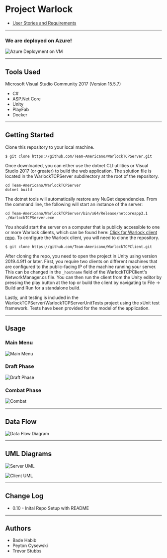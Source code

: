 # Project Warlock

- [User Stories and Requirements](Requirements.md)

---
### We are deployed on Azure!

![Azure Deployment on VM](https://github.com/Team-Americano/WarlockTCPServer/blob/master/WarlockTCPServerScreen.png?raw=true)

---

## Tools Used
Microsoft Visual Studio Community 2017 (Version 15.5.7)

- C#
- ASP.Net Core
- Unity
- PlayFab
- Docker 

---

## Getting Started

Clone this repository to your local machine.

```
$ git clone https://github.com/Team-Americano/WarlockTCPServer.git
```
Once downloaded, you can either use the dotnet CLI utilities or Visual Studio 2017 (or greater) to build the web application. The solution file is located in the WarlockTCPServer subdirectory at the root of the repository.
```
cd Team-Americano/WarlockTCPServer
dotnet build
```
The dotnet tools will automatically restore any NuGet dependencies. From the command line, the following will start an instance of the server:
```
cd Team-Americano/WarlockTCPServer/bin/x64/Release/netcoreapp3.1
./WarlockTCPServer.exe
```
You should start the server on a computer that is publicly accessible to one or more Warlock clients, which can be found here: [Click for Warlock client repo](https://github.com/Team-Americano/WarlockTCPClient). To configure the Warlock client, you will need to clone the repository.
```
$ git clone https://github.com/Team-Americano/WarlockTCPClient.git
```
After cloning the repo, you need to open the project in Unity using version 2019.4.9f1 or later. First, you require two clients on different machines that are configured to the public-facing IP of the machine running your server. This can be changed in the ```_hostname``` field of the WarlockTCPClient's NetworkManager.cs file. You can then run the client from the Unity editor by pressing the play button at the top or build the client by navigating to File -> Build and Run for a standalone build.

Lastly, unit testing is included in the WarlockTCPServer/WarlockTCPServerUnitTests project using the xUnit test framework. Tests have been provided for the model of the application.

---

## Usage

### Main Menu
![Main Menu](https://github.com/Team-Americano/WarlockTCPServer/blob/master/MainMenu.png?raw=true)

### Draft Phase
![Draft Phase](https://github.com/Team-Americano/WarlockTCPServer/blob/master/DraftPhase.png?raw=true)

### Combat Phase
![Combat](https://github.com/Team-Americano/WarlockTCPServer/blob/master/CombatPhase.png?raw=true)

---
## Data Flow
![Data Flow Diagram](https://github.com/Team-Americano/WarlockTCPServer/blob/master/Data%20Flow.png?raw=true)

---

## UML Diagrams
![Server UML](https://github.com/Team-Americano/WarlockTCPServer/blob/master/Warlock_Server_UML.png?raw=true)

![Client UML](https://github.com/Team-Americano/WarlockTCPServer/blob/master/Warlock_ClientUML.png?raw=true)

---

## Change Log
- 0.10 - Inital Repo Setup with README 

---

## Authors
- Bade Habib
- Peyton Cysewski
- Trevor Stubbs
